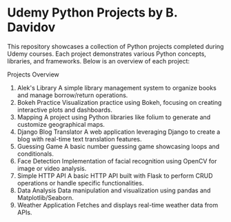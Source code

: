 # Udemy Python Projects by B. Davidov
This repository showcases a collection of Python projects completed during Udemy courses. Each project demonstrates various Python concepts, libraries, and frameworks. Below is an overview of each project:

Projects Overview
1. Alek's Library
A simple library management system to organize books and manage borrow/return operations.
2. Bokeh Practice
Visualization practice using Bokeh, focusing on creating interactive plots and dashboards.
3. Mapping
A project using Python libraries like folium to generate and customize geographical maps.
4. Django Blog Translator
A web application leveraging Django to create a blog with real-time text translation features.
5. Guessing Game
A basic number guessing game showcasing loops and conditionals.
6. Face Detection
Implementation of facial recognition using OpenCV for image or video analysis.
7. Simple HTTP API
A basic HTTP API built with Flask to perform CRUD operations or handle specific functionalities.
8. Data Analysis
Data manipulation and visualization using pandas and Matplotlib/Seaborn.
9. Weather Application
Fetches and displays real-time weather data from APIs.
